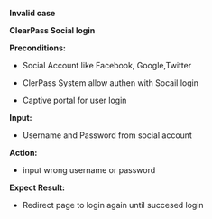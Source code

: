 **Invalid case**

**ClearPass Social login**

**Preconditions:** 

* Social Account like Facebook, Google,Twitter

* ClerPass System allow authen with Socail login

* Captive portal for user login

**Input:**

* Username and Password from social account

**Action:**

*  input wrong username or password

**Expect Result:**

* Redirect page to login again until succesed login 

